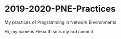 # 2019-2020-PNE-Practices
My practices of Programming in Network Environments

Hi, my name is Elena
thisn is my 5rd commit
